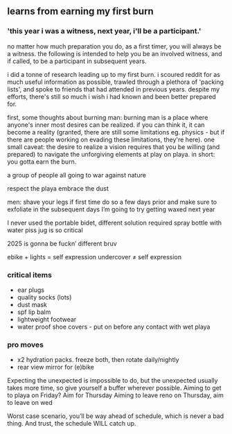 ## learns from earning my first burn  

### 'this year i was a witness, next year, i'll be a participant.'

no matter how much preparation you do, as a first timer, you will always be a witness. the following is intended to help you be an involved witness, and if called, to be a participant in subsequent years.

i did a tonne of research leading up to my first burn. i scoured reddit for as much useful information as possible, trawled through a plethora of 'packing lists', and spoke to friends that had attended in previous years. despite my efforts, there's still so much i wish i had known and been better prepared for.

first, some thoughts about burning man:
burning man is a place where anyone's inner most desires can be realized. if you can think it, it can become a reality (granted, there are still some limitations eg. physics - but if there are people working on evading these limitations, they're here).
one small caveat: the desire to realize a vision requires that you be willing (and prepared) to navigate the unforgiving elements at play on playa.
in short: you gotta earn the burn.



a group of people all going to war against nature

respect the playa
embrace the dust

men: shave your legs
if first time do so a few days prior and make sure to exfoliate in the subsequent days
I’m going to try getting waxed next year

I never used the portable bidet, different solution required
spray bottle with water
piss jug is so critical

2025 is gonna be fuckn’ different bruv

ebike + lights = self expression
undercover ≠ self expression


### critical items
- ear plugs
- quality socks (lots)
- dust mask
- spf lip balm
- lightweight footwear
- water proof shoe covers - put on before any contact with wet playa

### pro moves
- x2 hydration packs. freeze both, then rotate daily/nightly
- rear view mirror for (e)bike


Expecting the unexpected is impossible to do, but the unexpected usually takes more time, so give yourself a buffer wherever possible.
Aiming to get to playa on Friday? Aim for Thursday
Aiming to leave reno on Thursday, aim to leave on wed

Worst case scenario, you’ll be way ahead of schedule, which is never a bad thing. And trust, the schedule WILL catch up.